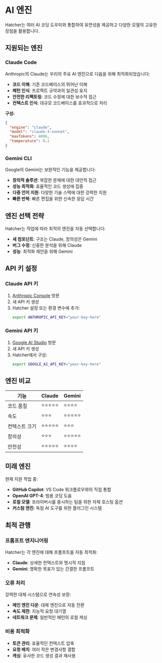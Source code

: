 # AI 엔진

Hatcher는 여러 AI 코딩 도우미와 통합하여 유연성을 제공하고 다양한 모델의 고유한 장점을 활용합니다.

## 지원되는 엔진

### Claude Code

Anthropic의 Claude는 우리의 주요 AI 엔진으로 다음을 위해 최적화되었습니다:

- **코드 이해**: 기존 코드베이스의 뛰어난 이해
- **패턴 인식**: 프로젝트 규약과의 일관성 유지
- **안전한 리팩토링**: 코드 수정에 대한 보수적 접근
- **컨텍스트 인식**: 대규모 코드베이스를 효과적으로 처리

**구성:**

```json
{
  "engine": "claude",
  "model": "claude-3-sonnet",
  "maxTokens": 4096,
  "temperature": 0.1
}
```

### Gemini CLI

Google의 Gemini는 보완적인 기능을 제공합니다:

- **창의적 솔루션**: 복잡한 문제에 대한 대안적 접근
- **성능 최적화**: 효율적인 코드 생성에 집중
- **다중 언어 지원**: 다양한 기술 스택에 대한 강력한 지원
- **빠른 반복**: 빠른 편집을 위한 신속한 응답 시간

## 엔진 선택 전략

Hatcher는 작업에 따라 최적의 엔진을 자동 선택합니다:

- **새 컴포넌트**: 구조는 Claude, 창의성은 Gemini
- **버그 수정**: 신중한 분석을 위해 Claude
- **성능**: 최적화 제안을 위해 Gemini

## API 키 설정

### Claude API 키

1. [Anthropic Console](https://console.anthropic.com) 방문
2. 새 API 키 생성
3. Hatcher 설정 또는 환경 변수에 추가:
   ```bash
   export ANTHROPIC_API_KEY="your-key-here"
   ```

### Gemini API 키

1. [Google AI Studio](https://aistudio.google.com) 방문
2. 새 API 키 생성
3. Hatcher에서 구성:
   ```bash
   export GOOGLE_AI_API_KEY="your-key-here"
   ```

## 엔진 비교

| 기능          | Claude     | Gemini     |
| ------------- | ---------- | ---------- |
| 코드 품질     | ⭐⭐⭐⭐⭐ | ⭐⭐⭐⭐   |
| 속도          | ⭐⭐⭐     | ⭐⭐⭐⭐⭐ |
| 컨텍스트 크기 | ⭐⭐⭐⭐⭐ | ⭐⭐⭐     |
| 창의성        | ⭐⭐⭐     | ⭐⭐⭐⭐⭐ |
| 안전성        | ⭐⭐⭐⭐⭐ | ⭐⭐⭐⭐   |

## 미래 엔진

현재 지원 작업 중:

- **GitHub Copilot**: VS Code 워크플로우와의 직접 통합
- **OpenAI GPT-4**: 범용 코딩 도움
- **로컬 모델**: 프라이버시를 중시하는 팀을 위한 자체 호스팅 옵션
- **커스텀 엔진**: 독점 AI 도구를 위한 플러그인 시스템

## 최적 관행

### 프롬프트 엔지니어링

Hatcher는 각 엔진에 대해 프롬프트를 자동 최적화:

- **Claude**: 상세한 컨텍스트와 명시적 지침
- **Gemini**: 명확한 목표가 있는 간결한 프롬프트

### 오류 처리

강력한 대체 시스템으로 연속성 보장:

- **메인 엔진 다운**: 대체 엔진으로 자동 전환
- **속도 제한**: 지능적 요청 대기열
- **네트워크 문제**: 일반적인 패턴의 로컬 캐싱

### 비용 최적화

- **토큰 관리**: 효율적인 컨텍스트 압축
- **요청 배치**: 여러 작은 변경사항 결합
- **캐싱**: 유사한 코드 생성 결과 재사용
